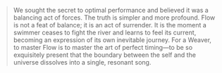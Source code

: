 > We sought the secret to optimal performance and believed it was a balancing act of forces. The truth is simpler and more profound. Flow is not a feat of balance; it is an act of surrender. It is the moment a swimmer ceases to fight the river and learns to feel its current, becoming an expression of its own inevitable journey. For a Weaver, to master Flow is to master the art of perfect timing—to be so exquisitely present that the boundary between the self and the universe dissolves into a single, resonant song.